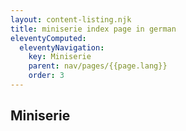 ```yaml
---
layout: content-listing.njk
title: miniserie index page in german
eleventyComputed:
  eleventyNavigation:
    key: Miniserie
    parent: nav/pages/{{page.lang}}
    order: 3
---
```


## Miniserie
